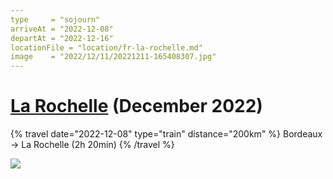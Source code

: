 ```yaml
---
type     = "sojourn"
arriveAt = "2022-12-08"
departAt = "2022-12-16"
locationFile = "location/fr-la-rochelle.md"
image    = "2022/12/11/20221211-165408307.jpg"
---
```


# [La Rochelle](location/fr-la-rochelle.md) (December 2022)

{% travel date="2022-12-08" type="train" distance="200km" %}
Bordeaux → La Rochelle (2h 20min)
{% /travel %}

![](2022/12/08/20221208-182301228.jpg)
